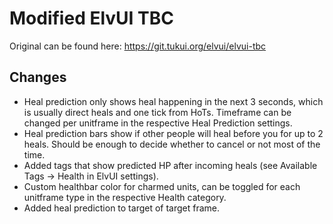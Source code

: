 # Modified ElvUI TBC
Original can be found here: https://git.tukui.org/elvui/elvui-tbc

## Changes
* Heal prediction only shows heal happening in the next 3 seconds, which is usually direct heals and one tick from HoTs. Timeframe can be changed per unitframe in the respective Heal Prediction settings.
* Heal prediction bars show if other people will heal before you for up to 2 heals. Should be enough to decide whether to cancel or not most of the time.
* Added tags that show predicted HP after incoming heals (see Available Tags -> Health in ElvUI settings).
* Custom healthbar color for charmed units, can be toggled for each unitframe type in the respective Health category.
* Added heal prediction to target of target frame.